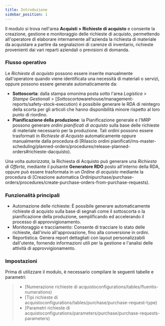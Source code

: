 ```yaml
---
title: Introduzione
sidebar_position: 1
---
```


Il modulo si trova nell'area **Acquisti > Richieste di acquisto** e consente la creazione, gestione e monitoraggio delle richieste di acquisto, permettendo all'operatore di elaborare internamente all'azienda la richiesta di materiale da acquistare a partire da segnalazioni di carenze di inventario, richieste provenienti dai vari reparti aziendali o previsioni di domanda.

### **Flusso operativo**

Le *Richieste di acquisto* possono essere inserite manualmente dall'operatore quando viene identificata una necessità di materiali o servizi, oppure possono essere generate automaticamente da: 

- **Sottoscorta**: dalla stampa omonima posta sotto l'area *Logistica > Stampe Gestionali >* [*Sottoscorta*warehouse/management-reports/safety-stock-execution) è possibile generare le RDA di reintegro della scorta per gli articoli che hanno disponibilità minore rispetto al loro punto di riordino.      
- **Pianificazione della produzione**: la Pianificazione generale e l'MRP possono generare *ordini pianificati di acquisto* sulla base delle richieste di materiale necessario per la produzione. Tali ordini possono essere trasformati in *Richieste di Acquisto* automaticamente oppure manualmente dalla procedura di [Rilascio ordini pianificati/ms-master-scheduling/planned-orders/procedures/release-planned-orders#richieste-dacquisto).     

Una volta *autorizzata*, la Richiesta di Acquisto può generare una *Richiesta di Offerta*, mediante il pulsante **Generatore RDO** posto all'interno della RDA, oppure può essere trasformata in un *Ordine di acquisto* mediante la procedura di [Creazione automatica Ordinipurchase/purchase-orders/procedures/create-purchase-orders-from-purchase-requests).

### **Funzionalità principali**

- Automazione delle richieste: È possibile generare automaticamente richieste di acquisto sulla base di segnali come il sottoscorta o la pianificazione della produzione, semplificando ed accelerando il processo di approvvigionamento. 
- Monitoraggio e tracciamento: Consente di tracciare lo stato delle richieste, dall'invio all'approvazione, fino alla conversione in ordini. 
- Reportistica: Genera report dettagliati con layout personalizzabili dall'utente, fornendo informazioni utili per la gestione e l'analisi delle attività di approvvigionamento.

### **Impostazioni**

Prima di utilizzare il modulo, è necessario compilare le seguenti tabelle e parametri:     
> - [Numerazione richieste di acquistoconfigurations/tables/fluentis-numerations)    
> - [Tipi richieste di acquistoconfigurations/tables/purchase/purchase-request-type)
> - [Parametri richieste di acquistoconfigurations/parameters/purchase/purchase-requests-parameters)